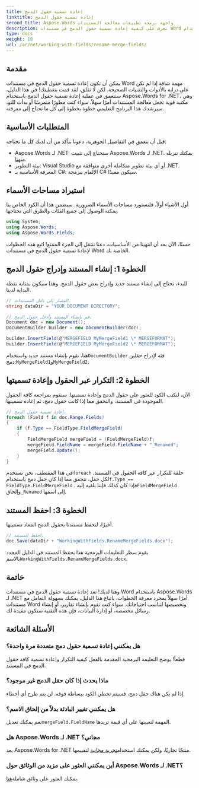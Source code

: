 ```yaml
---
title: إعادة تسمية حقول الدمج
linktitle: إعادة تسمية حقول الدمج
second_title: Aspose.Words واجهة برمجة تطبيقات معالجة المستندات
description: تعرف على كيفية إعادة تسمية حقول الدمج في مستندات Word باستخدام Aspose.Words لـ .NET. اتبع دليلنا التفصيلي خطوة بخطوة للتعامل مع مستنداتك بسهولة.
type: docs
weight: 10
url: /ar/net/working-with-fields/rename-merge-fields/
---
```

## مقدمة

يمكن أن تكون إعادة تسمية حقول الدمج في مستندات Word مهمة شاقة إذا لم تكن على دراية بالأدوات والتقنيات الصحيحة. لكن لا تقلق، لقد قمت بتغطيتك! في هذا الدليل، سنتعمق في عملية إعادة تسمية حقول الدمج باستخدام Aspose.Words for .NET، وهي مكتبة قوية تجعل معالجة المستندات أمرًا سهلاً. سواء كنت مطورًا متمرسًا أو بدأت للتو، سيرشدك هذا البرنامج التعليمي خطوة بخطوة إلى كل ما تحتاج إلى معرفته.

## المتطلبات الأساسية

قبل أن نتعمق في التفاصيل الجوهرية، دعونا نتأكد من أن لديك كل ما تحتاجه:

-  Aspose.Words لـ .NET: ستحتاج إلى تثبيت Aspose.Words لـ .NET. يمكنك تنزيله من[هنا](https://releases.aspose.com/words/net/).
- بيئة التطوير: Visual Studio أو أي بيئة تطوير متكاملة أخرى متوافقة مع .NET.
- المعرفة الأساسية بـ C#: الإلمام ببرمجة C# سيكون مفيدًا.

## استيراد مساحات الأسماء

أول الأشياء أولاً، فلنستورد مساحات الأسماء الضرورية. سيضمن هذا أن الكود الخاص بنا يمكنه الوصول إلى جميع الفئات والطرق التي نحتاجها.

```csharp
using System;
using Aspose.Words;
using Aspose.Words.Fields;
```

حسنًا، الآن بعد أن انتهينا من الأساسيات، دعنا ننتقل إلى الجزء الممتع! اتبع هذه الخطوات لإعادة تسمية حقول الدمج في مستندات Word الخاصة بك.

## الخطوة 1: إنشاء المستند وإدراج حقول الدمج

للبدء، نحتاج إلى إنشاء مستند جديد وإدراج بعض حقول الدمج. وهذا سيكون بمثابة نقطة البداية لدينا.

```csharp
// المسار إلى دليل المستندات.
string dataDir = "YOUR DOCUMENT DIRECTORY";

// قم بإنشاء المستند وأدخل حقول الدمج.
Document doc = new Document();
DocumentBuilder builder = new DocumentBuilder(doc);

builder.InsertField(@"MERGEFIELD MyMergeField1 \* MERGEFORMAT");
builder.InsertField(@"MERGEFIELD MyMergeField2 \* MERGEFORMAT");
```

 هنا، نقوم بإنشاء مستند جديد واستخدام`DocumentBuilder` فئة لإدراج حقلين دمج:`MyMergeField1`و`MyMergeField2`.

## الخطوة 2: التكرار عبر الحقول وإعادة تسميتها

الآن، لنكتب الكود للعثور على حقول الدمج وإعادة تسميتها. سنقوم بمراجعة كافة الحقول الموجودة في المستند، والتحقق مما إذا كانت حقول دمج، ثم إعادة تسميتها.

```csharp
// إعادة تسمية حقول الدمج.
foreach (Field f in doc.Range.Fields)
{
    if (f.Type == FieldType.FieldMergeField)
    {
        FieldMergeField mergeField = (FieldMergeField)f;
        mergeField.FieldName = mergeField.FieldName + "_Renamed";
        mergeField.Update();
    }
}
```

 في هذا المقتطف، نحن نستخدم`foreach` حلقة للتكرار عبر كافة الحقول في المستند. لكل حقل، نتحقق مما إذا كان حقل دمج باستخدام`f.Type == FieldType.FieldMergeField` . فإذا كان كذلك فإننا نلقيه إليه`FieldMergeField` وإلحاق`_Renamed` إلى اسمها.

## الخطوة 3: احفظ المستند

أخيرًا، لنحفظ مستندنا بحقول الدمج المعاد تسميتها.

```csharp
// احفظ المستند.
doc.Save(dataDir + "WorkingWithFields.RenameMergeFields.docx");
```

 يقوم سطر التعليمات البرمجية هذا بحفظ المستند في الدليل المحدد بالاسم`WorkingWithFields.RenameMergeFields.docx`.

## خاتمة

وهنا لديك! تعد إعادة تسمية حقول الدمج في مستندات Word باستخدام Aspose.Words لـ .NET أمرًا سهلاً بمجرد معرفة الخطوات. باتباع هذا الدليل، يمكنك بسهولة التعامل مع مستندات Word وتخصيصها لتناسب احتياجاتك. سواء كنت تقوم بإنشاء تقارير، أو إنشاء رسائل مخصصة، أو إدارة البيانات، فإن هذه التقنية ستكون مفيدة لك.

## الأسئلة الشائعة

### هل يمكنني إعادة تسمية حقول دمج متعددة مرة واحدة؟

قطعاً! يوضح التعليمة البرمجية المقدمة بالفعل كيفية التكرار وإعادة تسمية كافة حقول الدمج في المستند.

### ماذا يحدث إذا كان حقل الدمج غير موجود؟

إذا لم يكن هناك حقل دمج، فسيتم تخطي الكود ببساطة فوقه. لن يتم طرح أي أخطاء.

### هل يمكنني تغيير البادئة بدلاً من إلحاق الاسم؟

 نعم يمكنك تعديل`mergeField.FieldName` المهمة لتعيينها على أي قيمة تريدها.

### هل Aspose.Words لـ .NET مجاني؟

 يعد Aspose.Words for .NET منتجًا تجاريًا، ولكن يمكنك استخدام[تجربة مجانية](https://releases.aspose.com/) لتقييمها.

### أين يمكنني العثور على مزيد من الوثائق حول Aspose.Words لـ .NET؟

 يمكنك العثور على وثائق شاملة[هنا](https://reference.aspose.com/words/net/).